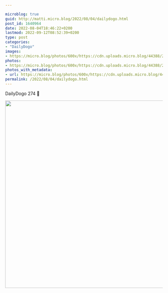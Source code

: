 ```yaml
---

microblog: true
guid: http://matti.micro.blog/2022/08/04/dailydogo.html
post_id: 1640964
date: 2022-08-04T18:46:22+0200
lastmod: 2022-09-12T08:52:39+0200
type: post
categories:
- "DailyDogo"
images:
- https://micro.blog/photos/600x/https://cdn.uploads.micro.blog/44388/2022/35bf4cffcb.jpg
photos:
- https://micro.blog/photos/600x/https://cdn.uploads.micro.blog/44388/2022/35bf4cffcb.jpg
photos_with_metadata:
- url: https://micro.blog/photos/600x/https://cdn.uploads.micro.blog/44388/2022/35bf4cffcb.jpg
permalink: /2022/08/04/dailydogo.html
---
```

DailyDogo 274 🐶

<img src="https://micro.blog/photos/600x/https://blog.martin-haehnel.de/uploads/2022/35bf4cffcb.jpg" width="600" height="600" alt="" />
